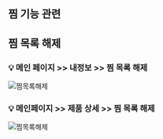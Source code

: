 ## 찜 기능 관련


## 찜 목록 해제
### 💡 메인 페이지 >> 내정보 >> 찜 목록 해제

![찜목록해제](https://github.com/PUK-Java/PUK-Groupware/assets/156414715/72416cc2-9670-4354-8a28-e3c8a40a8486)

### 💡 메인페이지 >> 제품 상세 >> 찜 목록 해제

![찜목록해제](https://github.com/PUK-Java/PUK-Groupware/assets/156414715/72416cc2-9670-4354-8a28-e3c8a40a8486)
